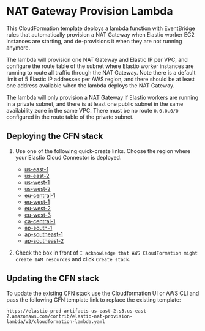 # NAT Gateway Provision Lambda

This CloudFormation template deploys a lambda function with EventBridge rules that automatically
provision a NAT Gateway when Elastio worker EC2 instances are starting, and de-provisions it
when they are not running anymore.

The lambda will provision one NAT Gateway and Elastic IP per VPC, and configure the route table
of the subnet where Elastio worker instances are running to route all traffic through the NAT Gateway.
Note there is a default limit of 5 Elastic IP addresses per AWS region, and there should be at least one
address available when the lambda deploys the NAT Gateway.

The lambda will only provision a NAT Gateway if Elastio workers are running in a private subnet,
and there is at least one public subnet in the same availability zone in the same VPC. There must
be no route `0.0.0.0/0` configured in the route table of the private subnet.

## Deploying the CFN stack

1. Use one of the following quick-create links. Choose the region where your Elastio Cloud Connector is deployed.

    * [us-east-1](https://us-east-1.console.aws.amazon.com/cloudformation/home?region=us-east-1#/stacks/create/review?templateURL=https://elastio-prod-artifacts-us-east-2.s3.us-east-2.amazonaws.com/contrib/elastio-nat-provision-lambda/v3/cloudformation-lambda.yaml&stackName=elastio-nat-provision-lambda)
    * [us-east-2](https://us-east-2.console.aws.amazon.com/cloudformation/home?region=us-east-2#/stacks/create/review?templateURL=https://elastio-prod-artifacts-us-east-2.s3.us-east-2.amazonaws.com/contrib/elastio-nat-provision-lambda/v3/cloudformation-lambda.yaml&stackName=elastio-nat-provision-lambda)
    * [us-west-1](https://us-west-1.console.aws.amazon.com/cloudformation/home?region=us-west-1#/stacks/create/review?templateURL=https://elastio-prod-artifacts-us-east-2.s3.us-east-2.amazonaws.com/contrib/elastio-nat-provision-lambda/v3/cloudformation-lambda.yaml&stackName=elastio-nat-provision-lambda)
    * [us-west-2](https://us-west-2.console.aws.amazon.com/cloudformation/home?region=us-west-2#/stacks/create/review?templateURL=https://elastio-prod-artifacts-us-east-2.s3.us-east-2.amazonaws.com/contrib/elastio-nat-provision-lambda/v3/cloudformation-lambda.yaml&stackName=elastio-nat-provision-lambda)
    * [eu-central-1](https://eu-central-1.console.aws.amazon.com/cloudformation/home?region=eu-central-1#/stacks/create/review?templateURL=https://elastio-prod-artifacts-us-east-2.s3.us-east-2.amazonaws.com/contrib/elastio-nat-provision-lambda/v3/cloudformation-lambda.yaml&stackName=elastio-nat-provision-lambda)
    * [eu-west-1](https://eu-west-1.console.aws.amazon.com/cloudformation/home?region=eu-west-1#/stacks/create/review?templateURL=https://elastio-prod-artifacts-us-east-2.s3.us-east-2.amazonaws.com/contrib/elastio-nat-provision-lambda/v3/cloudformation-lambda.yaml&stackName=elastio-nat-provision-lambda)
    * [eu-west-2](https://eu-west-2.console.aws.amazon.com/cloudformation/home?region=eu-west-2#/stacks/create/review?templateURL=https://elastio-prod-artifacts-us-east-2.s3.us-east-2.amazonaws.com/contrib/elastio-nat-provision-lambda/v3/cloudformation-lambda.yaml&stackName=elastio-nat-provision-lambda)
    * [eu-west-3](https://eu-west-3.console.aws.amazon.com/cloudformation/home?region=eu-west-3#/stacks/create/review?templateURL=https://elastio-prod-artifacts-us-east-2.s3.us-east-2.amazonaws.com/contrib/elastio-nat-provision-lambda/v3/cloudformation-lambda.yaml&stackName=elastio-nat-provision-lambda)
    * [ca-central-1](https://ca-central-1.console.aws.amazon.com/cloudformation/home?region=ca-central-1#/stacks/create/review?templateURL=https://elastio-prod-artifacts-us-east-2.s3.us-east-2.amazonaws.com/contrib/elastio-nat-provision-lambda/v3/cloudformation-lambda.yaml&stackName=elastio-nat-provision-lambda)
    * [ap-south-1](https://ap-south-1.console.aws.amazon.com/cloudformation/home?region=ap-south-1#/stacks/create/review?templateURL=https://elastio-prod-artifacts-us-east-2.s3.us-east-2.amazonaws.com/contrib/elastio-nat-provision-lambda/v3/cloudformation-lambda.yaml&stackName=elastio-nat-provision-lambda)
    * [ap-southeast-1](https://ap-southeast-1.console.aws.amazon.com/cloudformation/home?region=ap-southeast-1#/stacks/create/review?templateURL=https://elastio-prod-artifacts-us-east-2.s3.us-east-2.amazonaws.com/contrib/elastio-nat-provision-lambda/v3/cloudformation-lambda.yaml&stackName=elastio-nat-provision-lambda)
    * [ap-southeast-2](https://ap-southeast-2.console.aws.amazon.com/cloudformation/home?region=ap-southeast-2#/stacks/create/review?templateURL=https://elastio-prod-artifacts-us-east-2.s3.us-east-2.amazonaws.com/contrib/elastio-nat-provision-lambda/v3/cloudformation-lambda.yaml&stackName=elastio-nat-provision-lambda)

2. Check the box in front of `I acknowledge that AWS CloudFormation might create IAM resources`
    and click `Create stack`.

## Updating the CFN stack

To update the existing CFN stack use the Cloudformation UI or AWS CLI and pass the following CFN template link to replace the existing template:
```
https://elastio-prod-artifacts-us-east-2.s3.us-east-2.amazonaws.com/contrib/elastio-nat-provision-lambda/v3/cloudformation-lambda.yaml
```

